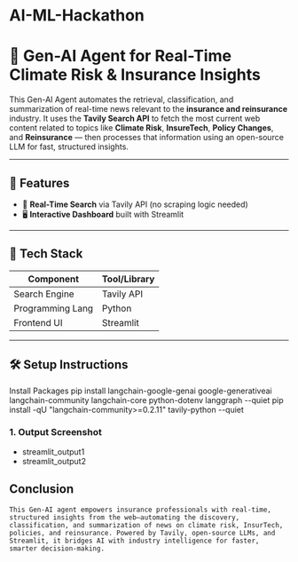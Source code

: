 # AI-ML-Hackathon
# 🧠 Gen-AI Agent for Real-Time Climate Risk & Insurance Insights

This Gen-AI Agent automates the retrieval, classification, and summarization of real-time news relevant to the **insurance and reinsurance** industry. It uses the **Tavily Search API** to fetch the most current web content related to topics like **Climate Risk**, **InsureTech**, **Policy Changes**, and **Reinsurance** — then processes that information using an open-source LLM for fast, structured insights.

---

## 🚀 Features

- 🔎 **Real-Time Search** via Tavily API (no scraping logic needed)
- 🖥️ **Interactive Dashboard** built with Streamlit

---

## 🧰 Tech Stack

| Component         | Tool/Library                            |
|------------------|------------------------------------------|
| Search Engine     | Tavily API                              |
| Programming Lang  | Python                                  |
| Frontend UI       | Streamlit                               |

---

## 🛠️ Setup Instructions
Install Packages
pip install langchain-google-genai google-generativeai langchain-community langchain-core python-dotenv langgraph --quiet
pip install -qU "langchain-community>=0.2.11" tavily-python --quiet

### 1. Output Screenshot
- streamlit_output1
- streamlit_output2
  
## Conclusion

```
This Gen-AI agent empowers insurance professionals with real-time, structured insights from the web—automating the discovery, classification, and summarization of news on climate risk, InsurTech, policies, and reinsurance. Powered by Tavily, open-source LLMs, and Streamlit, it bridges AI with industry intelligence for faster, smarter decision-making.
